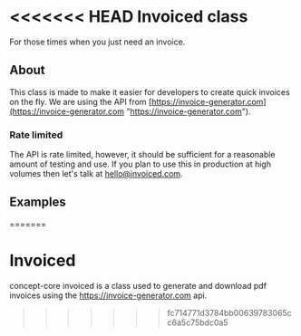 <<<<<<< HEAD
Invoiced class
==================
For those times when you just need an invoice.

About
------------------
This class is made to make it easier for developers to create quick invoices on the fly.
We are using the API from [https://invoice-generator.com](https://invoice-generator.com "https://invoice-generator.com").

### Rate limited
The API is rate limited, however, it should be sufficient for a reasonable amount of testing and use. If you plan to use this in production at high volumes then let's talk at hello@invoiced.com.

Examples
------------------
=======
# Invoiced
concept-core invoiced is a class used to generate and download pdf invoices using the https://invoice-generator.com api.
>>>>>>> fc714771d3784bb00639783065cc6a5c75bdc0a5
